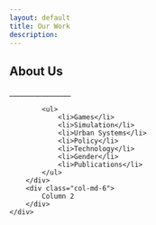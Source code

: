 ```yaml
---
layout: default
title: Our Work
description:
---
```

<section class="content">
<div class="container clearfix">
    <div class="row">
        <div class="col-offset-2 col-md-2">
            <h2>About Us</h2>
            _________________
            
            <ul>
                <li>Games</li>
                <li>Simulation</li>
                <li>Urban Systems</li>
                <li>Policy</li>
                <li>Technology</li>
                <li>Gender</li>
                <li>Publications</li>
            </ul>
        </div>
        <div class="col-md-6">
            Column 2
        </div>
    </div>
</div>
</section>
